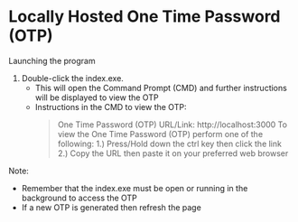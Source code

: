 # Locally Hosted One Time Password (OTP)

Launching the program
1. Double-click the index.exe. 
    - This will open the Command Prompt (CMD) and further instructions will be displayed to view the OTP
    - Instructions in the CMD to view the OTP:
        > One Time Password (OTP) URL/Link: http://localhost:3000
        > To view the One Time Password (OTP) perform one of the following:
            1.) Press/Hold down the ctrl key then click the link
            2.) Copy the URL then paste it on your preferred web browser

Note: 
- Remember that the index.exe must be open or running in the background to access the OTP
- If a new OTP is generated then refresh the page